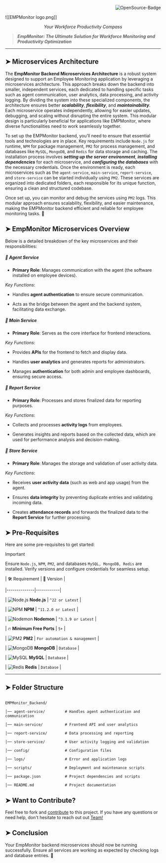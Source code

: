<div align="right">

  <img src="https://img.shields.io/badge/OpenSource-000?style=for-the-badge&logo=ghost&logoColor=black&color=ffd700" alt="OpenSource-Badge">

</div>

  

![[EMPMonitor logo.png]]

<p align="center"><i>Your Workforce Productivity Compass</i></p>

> **_EmpMonitor: The Ultimate Solution for Workforce Monitoring and Productivity Optimization_**

---

## ➤ Microservices Architecture

The **EmpMonitor Backend Microservices Architecture** is a robust system designed to support an Employee Monitoring application by leveraging a microservices architecture. This approach breaks down the backend into smaller, independent services, each dedicated to handling specific tasks such as agent communication, user analytics, data processing, and activity logging. By dividing the system into these specialized components, the architecture ensures better **_scalability_**, **_flexibility_**, and **_maintainability_**. Each microservice operates independently, allowing for easier updates, debugging, and scaling without disrupting the entire system. This modular design is particularly beneficial for applications like EMPMonitor, where diverse functionalities need to work seamlessly together.

To set up the EMPMonitor backend, you’ll need to ensure that essential tools and technologies are in place. Key requirements include `Node.js` for runtime, `NPM` for package management, `PM2` for process management, and databases like `MySQL`, `MongoDB`, and `Redis` for data storage and caching. The installation process involves **_setting up the server environment_**, **_installing dependencies_** for each microservice, and **_configuring the databases_** with the necessary credentials. Once the environment is ready, each microservices such as the `agent-service`, `main-service`, `report-service`, and `store-service` can be started individually using `PM2`. These services are organized into dedicated folders, each responsible for its unique function, ensuring a clean and structured codebase.

Once set up, you can monitor and debug the services using `PM2` logs. This modular approach ensures scalability, flexibility, and easier maintenance, making the EMPMonitor backend efficient and reliable for employee monitoring tasks. 🚀

## ➤ EmpMonitor Microservices Overview

Below is a detailed breakdown of the key microservices and their responsibilities:

##### :small_blue_diamond: Agent Service

- **Primary Role**: Manages communication with the agent (the software installed on employee devices).

*_Key Functions_*:

- Handles **agent authentication** to ensure secure communication.

- Acts as the bridge between the agent and the backend system, facilitating data exchange.

##### :small_blue_diamond: Main Service

- **Primary Role**: Serves as the core interface for frontend interactions.

*_Key Functions_*:

- Provides **APIs** for the frontend to fetch and display data.

- Handles **user analytics** and generates reports for administrators.

- Manages **authentication** for both admin and employee dashboards, ensuring secure access.

##### :small_blue_diamond: Report Service

- **Primary Role**: Processes and stores finalized data for reporting purposes.

*_Key Functions_*:

- Collects and processes **activity logs** from employees.

- Generates insights and reports based on the collected data, which are used for performance analysis and decision-making.

##### :small_blue_diamond: Store Service

- **Primary Role**: Manages the storage and validation of user activity data.

*_Key Functions_*:

- Receives **user activity data** (such as web and app usage) from the agent.

- Ensures **data integrity** by preventing duplicate entries and validating incoming data.

- Creates **attendance records** and forwards the finalized data to the **Report Service** for further processing.


## ➤ Pre-Requisites


Here are some pre-requisites to get started:

> [!IMPORTANT]
>
> Ensure `Node.js`, `NPM`, `PM2`, and databases `MySQL, MongoDB, Redis` are installed. Verify versions and configure credentials for seamless setup.

  
| 🛠️ Requirement | 📌 Version |

|--------------|------------|

| ![Node.js](https://img.icons8.com/color/48/000000/nodejs.png) **Node.js** | `^22 or Latest` |

| ![NPM](https://img.icons8.com/color/48/000000/npm.png) **NPM** | `^11.2.0 or Latest` |

| ![Nodemon](https://img.icons8.com/color/48/000000/monitor.png) **Nodemon** | `^3.1.9 or Latest` |

| 🔥 **Minimum Free Ports** | `5+` |

| ![PM2](https://img.icons8.com/color/48/000000/process.png) **PM2** | `For automation & management` |

| ![MongoDB](https://img.icons8.com/color/48/000000/mongodb.png) **MongoDB** | `Database` |

| ![MySQL](https://img.icons8.com/color/48/000000/mysql.png) **MySQL** | `Database` |

| ![Redis](https://img.icons8.com/color/48/000000/redis.png) **Redis** | `Database` |

---
## ➤ Folder Structure 

```

EMPMonitor_Backend/

│── agent-service/         # Handles agent authentication and communication

│── main-service/          # Frontend API and user analytics

│── report-service/        # Data processing and reporting

│── store-service/         # User activity logging and validation

│── config/                # Configuration files

│── logs/                  # Error and application logs

│── scripts/               # Deployment and maintenance scripts

│── package.json           # Project dependencies and scripts

│── README.md              # Project documentation

```

  
  

<!-- ## 🎯 Installation Process

  

1️⃣ **Requirement Check**  

2️⃣ **Set Up Server Environment**  

3️⃣ **Install Node.js Packages in All Folders**  

4️⃣ **Configure MySQL Database**  

5️⃣ **Update Configuration Files**  

6️⃣ **Build Store Log Module**  

7️⃣ **Start Microservices**  

8️⃣ **Check Error Logs**  

  

---

  

## ✅ Step 1: Requirement Check

  

### 🔍 Checking Installed Versions

  

#### ✅ Node.js

```sh

  node -v

```

_Expected output:_ `v14.x.x` or later

  

➡️ [Download Node.js](https://nodejs.org/)

  

#### ✅ NPM

```sh

  npm -v

```

_Expected output:_ `7.x.x` or later

  

#### ✅ PM2

```sh

npm install pm2 -g

  pm2 --version

```

_Expected output:_ `Latest PM2 version`

  

#### ✅ Nodemon

```sh

npm install -g nodemon

  nodemon -v

```

_Expected output:_ `2.x.x` or later

  

#### ✅ Database Credentials

Ensure MySQL, Redis, and MongoDB credentials are available and properly configured.

  

---

  

## ⚙️ Step 2: EMPMonitor Microservices Overview

  

### 🖥️ EMPMonitor Microservices

The EMPMonitor backend consists of multiple microservices that handle different aspects of the system. Each service is responsible for a specific function and communicates with others via APIs.

  

#### 🟢 Agent Service

- Manages communication with the agent.

- Handles agent authentication.

  

#### 🟢 Main Service

- Contains APIs for frontend interaction.

- Handles user analytics and reporting.

- Manages admin and employee authentication for the dashboard.

  

#### 🟢 Report Service

- Responsible for processing and storing final data.

- Collects and processes activity logs.

  

#### 🟢 Store Service

- Receives user activity data (web & app usage) from agents.

- Ensures data integrity and prevents duplicate entries.

- Creates attendance records and forwards final data to the report service.

  

---

  
  

## 🚀 Step 3: Installing Dependencies

Run the following command inside each microservice folder to install dependencies:

```sh

  npm install

```

Repeat this step for `agent-service`, `main-service`, `report-service`, and `store-service`.

  

---

  

## ⚙️ Step 4: Configure MySQL Database

Ensure MySQL is installed and running. Create the necessary database:

```sh

  mysql -u root -p -e "CREATE DATABASE empmonitor_db;"

```

Update your `.env` files in each microservice with the database credentials.

  

---

  

## ▶️ Step 5: Start Microservices

Each microservice must be started separately using PM2:

```sh

  cd agent-service && pm2 start index.js --name agent-service

  cd ../main-service && pm2 start index.js --name main-service

  cd ../report-service && pm2 start index.js --name report-service

  cd ../store-service && pm2 start index.js --name store-service

```

To check running services:

```sh

  pm2 list

```

  

---

  

## 🔍 Step 6: Check Logs & Debugging

Check logs for any errors:

```sh

  pm2 logs

```

To restart services if needed:

```sh

  pm2 restart all

```

--- -->

  

## ➤ Want to Contribute?

Feel free to fork and [contribute](Contributions.md) to this project. If you have any questions or need help, don't hesitate to reach out out [Team!]()
## ➤ Conclusion

Your EmpMonitor backend microservices should now be running successfully. Ensure all services are working as expected by checking logs and database entries. 🚀